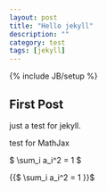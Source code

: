 ```yaml
---
layout: post
title: "Hello jekyll"
description: ""
category: test
tags: [jekyll]
---
```

{% include JB/setup %}

## First Post
just a test for jekyll.

test for MathJax

$ \sum_i a_i^2 = 1 $

{{$
	\sum_i a_i^2
		=
		1
 }}$
